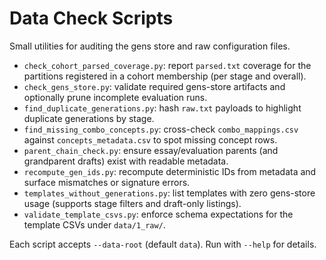 # Data Check Scripts

Small utilities for auditing the gens store and raw configuration files.

- `check_cohort_parsed_coverage.py`: report `parsed.txt` coverage for the partitions registered in a cohort membership (per stage and overall).
- `check_gens_store.py`: validate required gens-store artifacts and optionally prune incomplete evaluation runs.
- `find_duplicate_generations.py`: hash `raw.txt` payloads to highlight duplicate generations by stage.
- `find_missing_combo_concepts.py`: cross-check `combo_mappings.csv` against `concepts_metadata.csv` to spot missing concept rows.
- `parent_chain_check.py`: ensure essay/evaluation parents (and grandparent drafts) exist with readable metadata.
- `recompute_gen_ids.py`: recompute deterministic IDs from metadata and surface mismatches or signature errors.
- `templates_without_generations.py`: list templates with zero gens-store usage (supports stage filters and draft-only listings).
- `validate_template_csvs.py`: enforce schema expectations for the template CSVs under `data/1_raw/`.

Each script accepts `--data-root` (default `data`). Run with `--help` for details.

